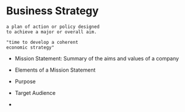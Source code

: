 # Business Strategy

```
a plan of action or policy designed 
to achieve a major or overall aim.

"time to develop a coherent
economic strategy"
```

- Mission Statement: Summary of the aims and values of a company

- Elements of a Mission Statement

- Purpose
- Target Audience
- 
